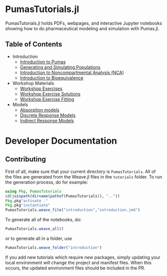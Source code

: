 # PumasTutorials.jl

PumasTutorials.jl holds PDFs, webpages, and interactive Jupyter notebooks
showing how to do pharmaceutical modeling and simulation with Pumas.jl.

## Table of Contents

- Introduction
  - [Introduction to Pumas](https://tutorials.pumas.ai/html/introduction/introduction.html)
  - [Generating and Simulating Populations](https://tutorials.pumas.ai/html/introduction/simulating_populations.html)
  - [Introduction to Noncompartmental Analysis (NCA)](https://tutorials.pumas.ai/html/nca/basic_nca.html)
  - [Introduction to Bioequivalence](https://tutorials.pumas.ai/html/bioequivalence/basic_be.html)
- Workshop Materials
  - [Workshop Exercises](https://tutorials.pumas.ai/html/exercises/workshop_exercises.html)
  - [Workshop Exercise Solutions](https://tutorials.pumas.ai/html/exercises/workshop_solutions.html)
  - [Workshop Exercise Fitting](https://tutorials.pumas.ai/html/exercises/fitting.html)
- Models
  - [Absorption models](https://tutorials.pumas.ai/html/pkpd/absorption_models.html)
  - [Discrete Response Models](https://tutorials.pumas.ai/html/discrete/discrete_response_models.html)
  - [Indirect Response Models](https://tutorials.pumas.ai/html/pkpd/indirect_response_models.html)

# Developer Documentation

## Contributing

First of all, make sure that your current directory is `PumasTutorials`. All
of the files are generated from the Weave.jl files in the `tutorials` folder.
To run the generation process, do for example:

```julia
using Pkg, PumasTutorials
cd(joinpath(dirname(pathof(PumasTutorials)), ".."))
Pkg.pkg"activate ."
Pkg.pkg"instantiate"
PumasTutorials.weave_file("introduction","introduction.jmd")
```

To generate all of the notebooks, do:

```julia
PumasTutorials.weave_all()
```

or to generate all in a folder, use

```julia
PumasTutorials.weave_folder("introduction")
```

If you add new tutorials which require new packages, simply updating your local
environment will change the project and manifest files. When this occurs, the
updated environment files should be included in the PR.
